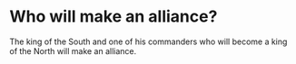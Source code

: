 # Who will make an alliance?

The king of the South and one of his commanders who will become a king of the North will make an alliance.
